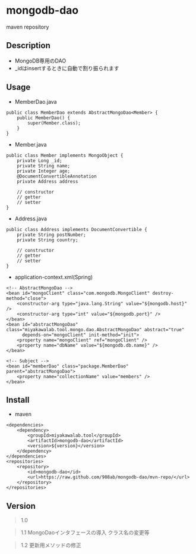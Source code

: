 # mongodb-dao
maven repository


## Description
* MongoDB専用のDAO
* _idはinsertするときに自動で割り振られます

## Usage
* MemberDao.java
```
public class MemberDao extends AbstractMongoDao<Member> {
    public MemberDao() {
        super(Member.class);
    }
}
```

* Member.java
```
public class Member implements MongoObject {
    private Long _id;
    private String name;
    private Integer age;
    @DocumentConvertibleAnnotation
    private Address address
    
    // constructor
    // getter
    // setter
}
```

* Address.java
```
public class Address implements DocumentConvertible {
    private String postNumber;
    private String country;
    
    // constructor
    // getter
    // setter
}
```

* application-context.xml(Spring)
```
<!-- AbstractMongoDao -->
<bean id="mongoClient" class="com.mongodb.MongoClient" destroy-method="close">
    <constructor-arg type="java.lang.String" value="${mongodb.host}" />
    <constructor-arg type="int" value="${mongodb.port}" />
</bean>
<bean id="abstractMongoDao" class="miyakawalab.tool.mongo.dao.AbstractMongoDao" abstract="true"
      depends-on="mongoClient" init-method="init">
    <property name="mongoClient" ref="mongoClient" />
    <property name="dbName" value="${mongodb.db.name}" />
</bean>

<!-- Subject -->
<bean id="memberDao" class="package.MemberDao" parent="abstractMongoDao">
    <property name="collectionName" value="members" />
</bean>
```

## Install
* maven
```
<dependencies>
    <dependency>
        <groupId>miyakawalab.tool</groupId>
        <artifactId>mongodb-dao</artifactId>
        <version>${version}</version>
    </dependency>
</dependencies>
<repositories>
    <repository>
        <id>mongodb-dao</id>
        <url>https://raw.github.com/908ab/mongodb-dao/mvn-repo/</url>
    </repository>
</repositories>
```


## Version
> 1.0

> 1.1 MongoDaoインタフェースの導入 クラス名の変更等

> 1.2 更新用メソッドの修正

